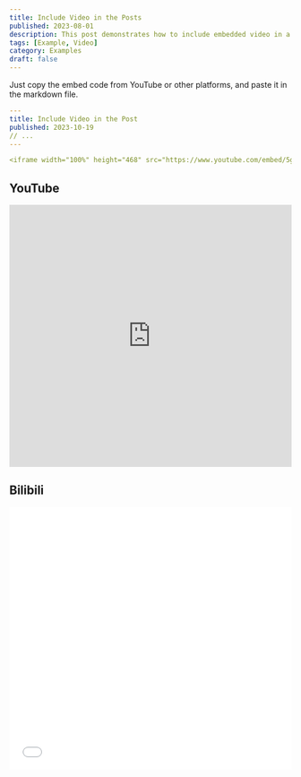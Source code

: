 ```yaml
---
title: Include Video in the Posts
published: 2023-08-01
description: This post demonstrates how to include embedded video in a blog post.
tags: [Example, Video]
category: Examples
draft: false
---
```


Just copy the embed code from YouTube or other platforms, and paste it in the markdown file.

```yaml
---
title: Include Video in the Post
published: 2023-10-19
// ...
---

<iframe width="100%" height="468" src="https://www.youtube.com/embed/5gIf0_xpFPI?si=N1WTorLKL0uwLsU_" title="YouTube video player" frameborder="0" allowfullscreen></iframe>
```

## YouTube

<iframe width="100%" height="468" src="https://www.youtube.com/embed/5gIf0_xpFPI?si=N1WTorLKL0uwLsU_" title="YouTube video player" frameborder="0" allow="accelerometer; autoplay; clipboard-write; encrypted-media; gyroscope; picture-in-picture; web-share" allowfullscreen></iframe>

## Bilibili

<iframe width="100%" height="468" src="//player.bilibili.com/player.html?isOutside=true&aid=114137816368430&bvid=BV1TdR5YPEi3&cid=28795932059&p=1" scrolling="no" border="0" frameborder="no" framespacing="0" allowfullscreen="true"> </iframe>
